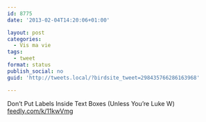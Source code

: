```yaml
---
id: 8775
date: '2013-02-04T14:20:06+01:00'

layout: post
categories:
  - Vis ma vie
tags:
  - tweet
format: status
publish_social: no
guid: 'http://tweets.local/?birdsite_tweet=298435766286163968'

---
```


Don’t Put Labels Inside Text Boxes (Unless You’re Luke W) [feedly.com/k/11kwVmg](http://feedly.com/k/11kwVmg)
